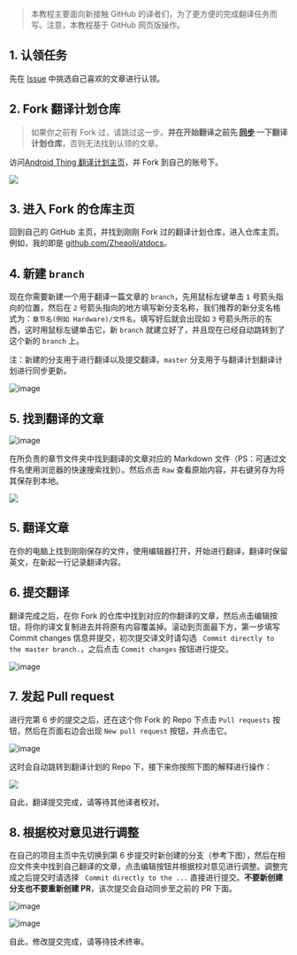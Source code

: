 > 本教程主要面向新接触 GitHub 的译者们，为了更方便的完成翻译任务而写。注意，本教程基于 GitHub 网页版操作。

## 1. 认领任务

先在 [Issue](https://github.com/gdsub/atdocs/issues) 中挑选自己喜欢的文章进行认领。

## 2. Fork 翻译计划仓库

> 如果你之前有 Fork 过，请跳过这一步。**并在开始翻译之前先 [同步](https://help.github.com/articles/syncing-a-fork/) 一下翻译计划仓库**，否则无法找到认领的文章。

访问[Android Thing 翻译计划主页](https://github.com/gdsub/atdocs/)，并 Fork 到自己的账号下。

![](https://user-images.githubusercontent.com/7054676/32691384-dc59993e-c741-11e7-8aa8-30ce73578f2d.png)

## 3. 进入 Fork 的仓库主页

回到自己的 GitHub 主页，并找到刚刚 Fork 过的翻译计划仓库，进入仓库主页。例如，我的即是 [github.com/Zheaoli/atdocs](https://github.com/Zheaoli/atdocs)。

## 4. 新建 `branch`

现在你需要新建一个用于翻译一篇文章的 `branch`，先用鼠标左键单击 `1` 号箭头指向的位置，然后在 `2` 号箭头指向的地方填写新分支名称，我们推荐的新分支名格式为：`章节名(例如 Hardware)/文件名`，填写好后就会出现如 `3` 号箭头所示的东西，这时用鼠标左键单击它，新 `branch` 就建立好了，并且现在已经自动跳转到了这个新的 `branch` 上。

注：新建的分支用于进行翻译以及提交翻译。`master` 分支用于与翻译计划翻译计划进行同步更新。

![image](https://user-images.githubusercontent.com/7054676/32691439-8848a442-c742-11e7-8ac1-409de8201a38.png)

## 5. 找到翻译的文章

![image](https://user-images.githubusercontent.com/7054676/32691450-bcce5fc2-c742-11e7-8d98-35a314edeaf8.png)

在所负责的章节文件夹中找到翻译的文章对应的 Markdown 文件（PS：可通过文件名使用浏览器的快速搜索找到）。然后点击 `Raw` 查看原始内容，并右键另存为将其保存到本地。

![](https://user-images.githubusercontent.com/7054676/32691461-dfa824c4-c742-11e7-8cf5-71b574365999.png)

## 5. 翻译文章

在你的电脑上找到刚刚保存的文件，使用编辑器打开，开始进行翻译，翻译时保留英文，在新起一行记录翻译内容。

## 6. 提交翻译

翻译完成之后，在你 Fork 的仓库中找到对应的你翻译的文章，然后点击编辑按钮，将你的译文复制进去并将原有内容覆盖掉。滚动到页面最下方，第一步填写 Commit changes 信息并提交，初次提交译文时请勾选 ` Commit directly to the master branch.`，之后点击 `Commit changes`
 按钮进行提交。

![image](https://user-images.githubusercontent.com/7054676/32691506-64f413d6-c743-11e7-94e5-0a0ff903f523.png)

## 7. 发起 Pull request

进行完第 6 步的提交之后，还在这个你 Fork 的 Repo 下点击 `Pull requests` 按钮，然后在页面右边会出现 `New pull request` 按钮，并点击它。

![image](https://user-images.githubusercontent.com/7054676/32691540-f89724ca-c743-11e7-9255-90835d8c62b8.png)

这时会自动跳转到翻译计划的 Repo 下，接下来你按照下图的解释进行操作：

![](https://user-images.githubusercontent.com/7054676/32691557-5fc6b0a2-c744-11e7-90ad-6b279259da71.png)

自此，翻译提交完成，请等待其他译者校对。

## 8. 根据校对意见进行调整

在自己的项目主页中先切换到第 6 步提交时新创建的分支（参考下图），然后在相应文件夹中找到自己翻译的文章，点击编辑按钮并根据校对意见进行调整。调整完成之后提交时请选择 ` Commit directly to the ...` 直接进行提交。**不要新创建分支也不要重新创建 PR**，该次提交会自动同步至之前的 PR 下面。

![image](https://user-images.githubusercontent.com/7054676/32691568-9b10d106-c744-11e7-9979-fdc575ecec65.png)

![image](https://user-images.githubusercontent.com/7054676/32691579-cd9edf14-c744-11e7-87f9-b866ac03cd74.png)

自此，修改提交完成，请等待技术终审。
